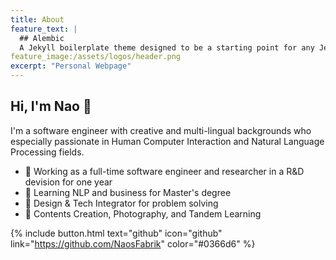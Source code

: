 ```yaml
---
title: About 
feature_text: |
  ## Alembic
  A Jekyll boilerplate theme designed to be a starting point for any Jekyll website
feature_image:/assets/logos/header.png 
excerpt: "Personal Webpage"
---
```


## Hi, I'm Nao 👋
I'm a software engineer with creative and multi-lingual backgrounds who especially passionate in Human Computer Interaction and Natural Language Processing fields. 

- 🦊 Working as a full-time software engineer and researcher in a R&D devision for one year
- 🚀 Learning NLP and business for Master's degree
- 🎨 Design & Tech Integrator for problem solving
- 🌱 Contents Creation, Photography, and Tandem Learning 

{% include button.html text="github" icon="github" link="https://github.com/NaosFabrik" color="#0366d6" %} 
